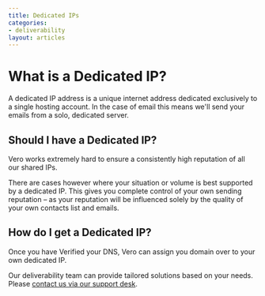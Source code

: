 ```yaml
---
title: Dedicated IPs
categories:
- deliverability
layout: articles
---
```


# What is a Dedicated IP?

A dedicated IP address is a unique internet address dedicated exclusively to a single hosting account. In the case of email this means we'll send your emails from a solo, dedicated server.

## Should I have a Dedicated IP?

Vero works extremely hard to ensure a consistently high reputation of all our shared IPs.

There are cases however where your situation or volume is best supported by a dedicated IP. This gives you complete control of your own sending reputation – as your reputation will be influenced solely by the quality of your own contacts list and emails.

## How do I get a Dedicated IP?

Once you have Verified your DNS, Vero can assign you domain over to your own dedicated IP.

Our deliverability team can provide tailored solutions based on your needs. Please  [contact us via our support desk](mailto:support@getvero.com).